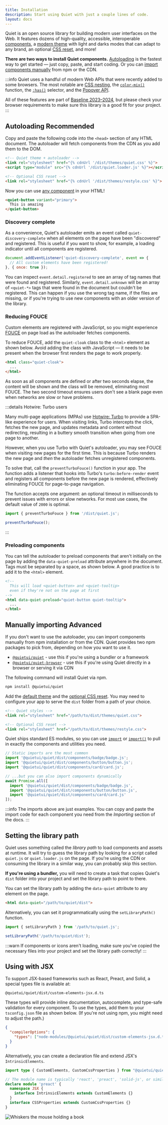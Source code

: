 ```yaml
---
title: Installation
description: Start using Quiet with just a couple lines of code.
layout: docs
---
```


Quiet is an open source library for building modern user interfaces on the Web. It features dozens of high-quality, accessible,  interoperable [components](/components), a [modern theme](/docs/theming) with light and darks modes that can adapt to any brand, an optional [CSS reset](/docs/restyle), and more!

**There are two ways to install Quiet components.** [Autoloading](#autoloading) is the fastest way to get started — just copy, paste, and start coding. Or you can [import components manually](#manually-importing) from npm or the CDN.

:::info
Quiet uses a handful of modern Web APIs that were recently added to some browsers. The most notable are [CSS nesting](https://caniuse.com/css-nesting), the [`color-mix()`](https://caniuse.com/?search=color-mix) function, the [`:has()`](https://caniuse.com/css-has) selector, and the [Popover API](https://caniuse.com/mdn-api_htmlelement_showpopover).

All of these features are part of [Baseline 2023–2024](https://web.dev/baseline), but please check your browser requirements to make sure this library is a good fit for your project.
:::

## Autoloading <quiet-badge variant="constructive" data-no-outline data-no-anchor>Recommended</quiet-badge>

Copy and paste the following code into the `<head>` section of any HTML document. The autoloader will fetch components from the CDN as you add them to the DOM.

```html
<!-- Quiet theme + autoloader -->
<link rel="stylesheet" href="{% cdnUrl '/dist/themes/quiet.css' %}">
<script type="module" src="{% cdnUrl '/dist/quiet.loader.js' %}"></script>

<!-- Optional CSS reset -->
<link rel="stylesheet" href="{% cdnUrl '/dist/themes/restyle.css' %}">
```

Now you can use [any component](/components) in your HTML!

```html {.example .no-buttons .flex-row}
<quiet-button variant="primary">
  This is amazing
</quiet-button>
```

### Discovery complete

As a convenience, Quiet's autoloader emits an event called `quiet-discovery-complete` when all elements on the page have been "discovered" and registered. This is useful if you want to show, for example, a loading indicator until all components are registered.

```js
document.addEventListener('quiet-discovery-complete', event => {
  // All custom elements have been registered!
}, { once: true });
```

You can inspect `event.detail.registered` to see an array of tag names that were found and registered. Similarly, `event.detail.unknown` will be an array of `<quiet-*>` tags that were found in the document but couldn't be registered. This can happen if you use the wrong tag name, if the files are missing, or if you're trying to use new components with an older version of the library.

### Reducing FOUCE

Custom elements are registered with JavaScript, so you might experience [FOUCE](https://www.abeautifulsite.net/posts/flash-of-undefined-custom-elements/) on page load as the autoloader fetches components.

To reduce FOUCE, add the `quiet-cloak` class to the `<html>` element as shown below. Avoid adding the class with JavaScript — it needs to be present when the browser first renders the page to work properly.

```html
<html class="quiet-cloak">
  ...
</html>
```

As soon as all components are defined or after two seconds elapse, the content will be shown and the class will be removed, eliminating most FOUCE. The two second timeout ensures users don't see a blank page even when networks are slow or have problems.

:::details Hotwire: Turbo users

Many multi-page applications (MPAs) use [Hotwire: Turbo](https://turbo.hotwired.dev/) to provide a SPA-like experience for users. When visiting links, Turbo intercepts the click, fetches the new page, and updates metadata and content without redirecting, resulting in a buttery smooth transition when going from one page to another.

However, when you use Turbo with Quiet's autoloader, you may see FOUCE when visiting new pages for the first time. This is because Turbo renders the new page and _then_ the autoloader fetches unregistered components.

To solve that, call the `preventTurboFouce()` function in your app. The function adds a listener that hooks into Turbo's `turbo:before-render` event and registers all components before the new page is rendered, effectively eliminating FOUCE for page-to-page navigation.

The function accepts one argument: an optional timeout in milliseconds to prevent issues with errors or slow networks. For most use cases, the default value of `2000` is optimal.

```js
import { preventTurboFouce } from '/dist/quiet.js';

preventTurboFouce();
```

:::

### Preloading components

You can tell the autoloader to preload components that aren't initially on the page by adding the `data-quiet-preload` attribute anywhere in the document. Tags must be separated by a space, as shown below. A good practice is to add it to the `<html>` element.

```html
<!-- 
  This will load <quiet-button> and <quiet-tooltip> 
  even if they're not on the page at first
-->
<html data-quiet-preload="quiet-button quiet-tooltip">
  ...
</html>
```

## Manually importing <quiet-badge variant="destructive" data-no-outline data-no-anchor>Advanced</quiet-badge>

If you don't want to use the autoloader, you can import components manually from npm installation or from the CDN. Quiet provides two npm packages to pick from, depending on how you want to use it.

- [`@quietui/quiet`](https://www.npmjs.com/package/@quietui/quiet) - use this if you're using a bundler or a framework
- [`@quietui/quiet-browser`](https://www.npmjs.com/package/@quietui/quiet-browser) - use this if you're using Quiet directly in a browser or serving it via CDN

The following command will install Quiet via npm.

```sh
npm install @quietui/quiet
```

Add the [default theme](/docs/theming) and the [optional CSS reset](/docs/restyle). You may need to configure your app to serve the `dist` folder from a path of your choice.

```html
<!-- Quiet styles -->
<link rel="stylesheet" href="/path/to/dist/themes/quiet.css">

<!-- Optional CSS reset -->
<link rel="stylesheet" href="/path/to/dist/themes/restyle.css">
```

Quiet ships standard ES modules, so you can use [`import`](https://developer.mozilla.org/en-US/docs/Web/JavaScript/Reference/Statements/import) or [`import()`](https://developer.mozilla.org/en-US/docs/Web/JavaScript/Reference/Operators/import) to pull in exactly the components and utilities you need.

```js
// Static imports are the most common
import '@quietui/quiet/dist/components/badge/badge.js';
import '@quietui/quiet/dist/components/button/button.js';
import '@quietui/quiet/dist/components/card/card.js';

// ...but you can also import components dynamically
await Promise.all([
  import '@quietui/quiet/dist/components/badge/badge.js',
  import '@quietui/quiet/dist/components/button/button.js',
  import '@quietui/quiet/dist/components/card/card.js'
]);
```

:::info
The imports above are just examples. You can copy and paste the import code for each component you need from the _Importing_ section of the docs.
:::

## Setting the library path

Quiet uses something called the _library path_ to load components and assets at runtime. It will try to guess the library path by looking for a script called `quiet.js` or `quiet.loader.js` on the page. If you're using the CDN or consuming the library in a similar way, you can probably skip this section.

**If you're using a bundler,** you will need to create a task that copies Quiet's `dist` folder into your project and set the library path to point to there.

You can set the library path by adding the `data-quiet` attribute to any element on the page.

```html
<html data-quiet="/path/to/quiet/dist">
```

Alternatively, you can set it programmatically using the `setLibraryPath()` function.

```js
import { setLibraryPath } from '/path/to/quiet.js';

setLibraryPath('/path/to/quiet/dist');
```

:::warn
If components or icons aren't loading, make sure you've copied the necessary files into your project and set the library path correctly!
:::

## Using with JSX

To support JSX-based frameworks such as React, Preact, and Solid, a special types file is available at:

```
@quietui/quiet/dist/custom-elements-jsx.d.ts
```

These types will provide inline documentation, autocomplete, and type-safe validation for every component. To use the types, add them to your `tsconfig.json` file as shown below. (If you're not using npm, you might need to adjust the path.)

```json
{
  "compilerOptions": {
    "types": ["node-modules/@quietui/quiet/dist/custom-elements-jsx.d.ts"]
  }
}
```

Alternatively, you can create a declaration file and extend JSX's `IntrinsicElements`.

```ts
import type { CustomElements, CustomCssProperties } from "@quietui/quiet/dist/custom-elements-jsx.d.ts";

// The module name is typically 'react', 'preact', 'solid-js', or similar
declare module 'preact' {
  namespace JSX {
    interface IntrinsicElements extends CustomElements {}
  }
  interface CSSProperties extends CustomCssProperties {}
}
```

<img class="whiskers-center" src="/assets/images/whiskers/with-book.svg" alt="Whiskers the mouse holding a book">
